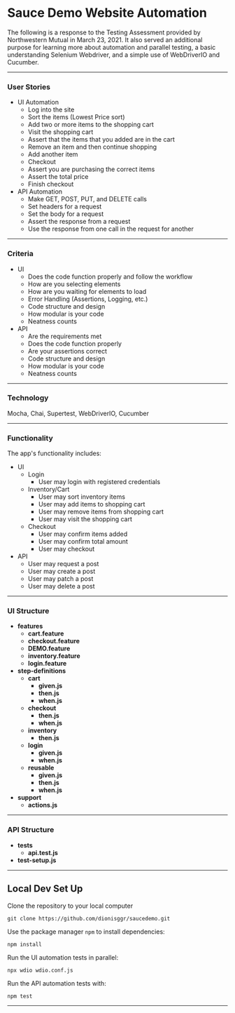# Sauce Demo Website Automation
The following is a response to the Testing Assessment provided by Northwestern Mutual in March 23, 2021. It also served an additional purpose for learning more about automation and parallel testing, a basic understanding Selenium Webdriver, and a simple use of WebDriverIO and Cucumber.

---

### User Stories
- UI Automation
  - Log into the site
  - Sort the items (Lowest Price sort)
  - Add two or more items to the shopping cart
  - Visit the shopping cart
  - Assert that the items that you added are in the cart
  - Remove an item and then continue shopping
  - Add another item
  - Checkout
  - Assert you are purchasing the correct items
  - Assert the total price
  - Finish checkout
- API Automation
  - Make GET, POST, PUT, and DELETE calls
  - Set headers for a request
  - Set the body for a request
  - Assert the response from a request
  - Use the response from one call in the request for another

---

### Criteria
* UI
  * Does the code function properly and follow the workflow
  * How are you selecting elements
  * How are you waiting for elements to load
  * Error Handling (Assertions, Logging, etc.)
  * Code structure and design
  * How modular is your code
  * Neatness counts
* API
  * Are the requirements met
  * Does the code function properly
  * Are your assertions correct
  * Code structure and design
  * How modular is your code
  * Neatness counts

---

### Technology
Mocha, Chai, Supertest, WebDriverIO, Cucumber

---

### Functionality
The app's functionality includes:
* UI
  * Login
    * User may login with registered credentials
  * Inventory/Cart
    * User may sort inventory items
    * User may add items to shopping cart
    * User may remove items from shopping cart
    * User may visit the shopping cart
  * Checkout
    * User may confirm items added
    * User may confirm total amount
    * User may checkout
* API
  * User may request a post
  * User may create a post
  * User may patch a post
  * User may delete a post
    
---

### UI Structure
* __features__
  * __cart.feature__
  * __checkout.feature__
  * __DEMO.feature__
  * __inventory.feature__
  * __login.feature__
* __step-definitions__
  * __cart__
    * __given.js__
    * __then.js__
    * __when.js__
  * __checkout__
    * __then.js__
    * __when.js__
  * __inventory__
    * __then.js__
  * __login__
    * __given.js__
    * __when.js__
  * __reusable__
    * __given.js__
    * __then.js__
    * __when.js__
* __support__
  * __actions.js__

---

### API Structure
* __tests__
  * __api.test.js__
* __test-setup.js__

---

## Local Dev Set Up

Clone the repository to your local computer
```
git clone https://github.com/dionisggr/saucedemo.git
```

Use the package manager `npm` to install dependencies:
```
npm install
```

Run the UI automation tests in parallel:
```
npx wdio wdio.conf.js
```

Run the API automation tests with:
```
npm test
```

---